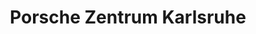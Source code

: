 ---
title: "Porsche Zentrum Karlsruhe"
url: /ettlingen/porsche-zentrum-karlsruhe/
shop: Autohaus
---